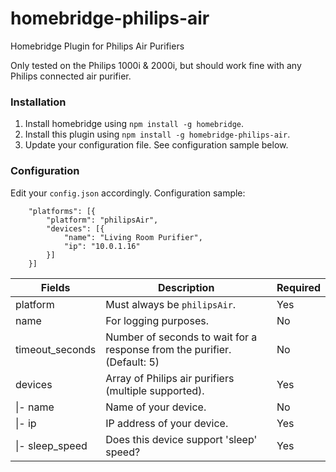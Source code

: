 # homebridge-philips-air
Homebridge Plugin for Philips Air Purifiers

Only tested on the Philips 1000i & 2000i, but should work fine with any Philips connected air purifier.

### Installation
1. Install homebridge using `npm install -g homebridge`.
2. Install this plugin using `npm install -g homebridge-philips-air`.
3. Update your configuration file. See configuration sample below.

### Configuration
Edit your `config.json` accordingly. Configuration sample:
```
    "platforms": [{
        "platform": "philipsAir",
        "devices": [{
            "name": "Living Room Purifier",
            "ip": "10.0.1.16"
        }]
    }]
```

| Fields             | Description                                                                  | Required |
|--------------------|------------------------------------------------------------------------------|----------|
| platform           | Must always be `philipsAir`.                                                 | Yes      |
| name               | For logging purposes.                                                        | No       |
| timeout_seconds    | Number of seconds to wait for a response from the purifier. (Default: 5)     | No       |
| devices            | Array of Philips air purifiers (multiple supported).                         | Yes      |
| \|- name           | Name of your device.                                                         | No       |
| \|- ip             | IP address of your device.                                                   | Yes      |
| \|- sleep\_speed   | Does this device support 'sleep' speed?                                      | Yes      |
